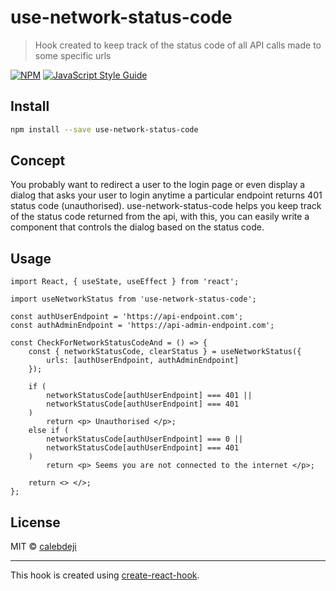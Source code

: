 # use-network-status-code

> Hook created to keep track of the status code of all API calls made to some specific urls

[![NPM](https://img.shields.io/npm/v/use-network-status-code.svg)](https://www.npmjs.com/package/use-network-status-code) [![JavaScript Style Guide](https://img.shields.io/badge/code_style-standard-brightgreen.svg)](https://standardjs.com)

## Install

```bash
npm install --save use-network-status-code
```

## Concept

You probably want to redirect a user to the login page or even display a dialog that asks your user to login anytime a particular endpoint returns 401 status code (unauthorised). use-network-status-code helps you keep track of the status code returned from the api, with this, you can easily write a component that controls the dialog based on the status code.

## Usage

```tsx
import React, { useState, useEffect } from 'react';

import useNetworkStatus from 'use-network-status-code';

const authUserEndpoint = 'https://api-endpoint.com';
const authAdminEndpoint = 'https://api-admin-endpoint.com';

const CheckForNetworkStatusCodeAnd = () => {
	const { networkStatusCode, clearStatus } = useNetworkStatus({
		urls: [authUserEndpoint, authAdminEndpoint]
	});

	if (
		networkStatusCode[authUserEndpoint] === 401 ||
		networkStatusCode[authUserEndpoint] === 401
	)
		return <p> Unauthorised </p>;
	else if (
		networkStatusCode[authUserEndpoint] === 0 ||
		networkStatusCode[authUserEndpoint] === 401
	)
		return <p> Seems you are not connected to the internet </p>;

	return <> </>;
};
```

## License

MIT © [calebdeji](https://github.com/calebdeji)

---

This hook is created using [create-react-hook](https://github.com/hermanya/create-react-hook).
